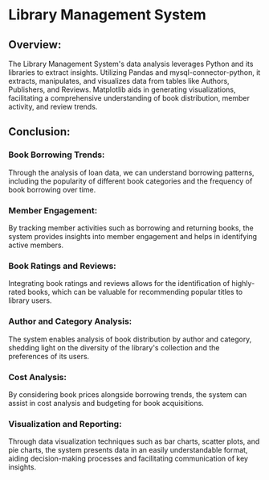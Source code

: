 # Library Management System
## Overview:
The Library Management System's data analysis leverages Python and its libraries to extract insights. Utilizing Pandas and mysql-connector-python, it extracts, manipulates, and visualizes data from tables like Authors, Publishers, and Reviews. Matplotlib aids in generating visualizations, facilitating a comprehensive understanding of book distribution, member activity, and review trends.








## Conclusion:
### Book Borrowing Trends:
Through the analysis of loan data, we can understand borrowing patterns, including the popularity of different book categories and the frequency of book borrowing over time.
### Member Engagement:
By tracking member activities such as borrowing and returning books, the system provides insights into member engagement and helps in identifying active members.
### Book Ratings and Reviews:
Integrating book ratings and reviews allows for the identification of highly-rated books, which can be valuable for recommending popular titles to library users.
### Author and Category Analysis:
The system enables analysis of book distribution by author and category, shedding light on the diversity of the library's collection and the preferences of its users.
### Cost Analysis:
By considering book prices alongside borrowing trends, the system can assist in cost analysis and budgeting for book acquisitions.
### Visualization and Reporting:
Through data visualization techniques such as bar charts, scatter plots, and pie charts, the system presents data in an easily understandable format, aiding decision-making processes and facilitating communication of key insights.

